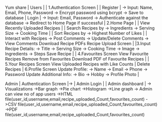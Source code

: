 Yum share
| Users |
| 1.Authentication Screen |
  |  Register |
	→ Input: Name, Email, Phone, Password
	→ Encrypt password using bcrypt
	→ Save to database
   | Login  |
	→ Input: Email, Password
	→ Authenticate against the database
	→ Redirect to Home Page if successful
| 2.Home Page |
      | View Recently Uploaded Recipes |
      | Search Recipes by
  	→ Ingredients
	→ Serving Size
	→ Cooking Time |
     | Sort Recipes by
	→ Highest Number of Likes |
    |  Interact with Recipes
	→ Post Comments
	→ Update/Delete Comments
	→ View Comments
     Download Recipe PDFs
     Recipe Upload Screen  |
|3.Input Recipe Details:
	→ Title
	→ Serving Size
	→ Cooking Time
	→ Image
	→ Ingredients
	→ Steps
        Save Recipe |
| 4.Favourites Screen
	View Favourite Recipes
	Remove from Favourites
	Download PDF of Favourite Recipes |
| 5.Your Recipes Screen
	View Uploaded Recipes with Like Counts  |
	Delete Recipes
| 6.Profile Screen
	Update Profile:
	→ Name
	→ Email
	→ Phone
	→ Password
	Update Additional Info:
	→ Bio
	→ Hobby
	→ Profile Photo  |
    
Admin
| Authentication Screen  |->  | Admin Login |
| Admin dashboard       | -> Visualizations
                             ->Bar graph
                             ->Pie chart
                             ->Histogram
                             ->Line graph
                        -> Admin can view no of app users
                               ->HTML file(user_id,username,email,recipe_uploaded_Count,favourites_count)
                               ->CSV file(user_id,username,email,recipe_uploaded_Count,favourites_count)
                               ->PDF file(user_id,username,email,recipe_uploaded_Count,favourites_count)
                        
 














